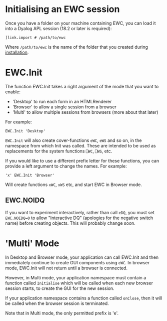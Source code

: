 # Initialising an EWC session

Once you have a folder on your machine containing EWC, you can load it into a Dyalog APL session (18.2 or later is required):

`]link.import # /path/to/ewc`

Where `/path/to/ewc` is the name of the folder that you created during [installation](Installation.md).

# EWC.Init

The function EWC.Init takes a right argument of the mode that you want to 
enable: 

* 'Desktop' to run each form in an HTMLRenderer
* 'Browser' to allow a single session from a browser
* 'Multi' to allow multiple sessions from browsers (more about that later)

For example:

`EWC.Init 'Desktop'`

`EWC.Init` will also create cover-functions `eWC`, `eWS` and so on, in the 
namespace from which Init was called. These are intended to be used
as replacements for the system functions `⎕WC`, `⎕WS`, etc.

If you would like to use a different prefix letter for these functions, you can 
provide a left argument to change the names. For example:

`'x' EWC.Init 'Browser'`

Will create functions `xWC`, `xWS` etc, and start EWC in Browser mode.

## EWC.NOIDQ

If you want to experiment interactively, rather than call `eDQ`, you must set
`EWC.NOIDQ←0` to allow "Interactive DQ" (apologies for the negative switch name) before creating objects.
This will probably change soon.

# 'Multi' Mode

In Desktop and Browser mode, your application can call EWC.Init and then immediately
continue to create GUI components using `eWC`. In browser mode, EWC.Init will not
return until a browser is connected.

However, in Multi mode, your application namespace must contain a 
function called `Initialise` which will be called when each new browser session starts,
to create the GUI for the new session.

If your application namespace contains a function called `onClose`, then it will be 
called when the browser session is terminated.

Note that in Multi mode, the only permitted prefix is 'e'.